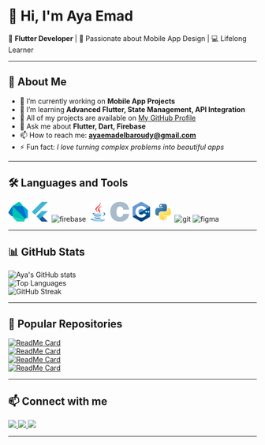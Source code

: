 # 👋 Hi, I'm Aya Emad  

🚀 **Flutter Developer** | 🎨 Passionate about Mobile App Design | 💻 Lifelong Learner  

---

## 🌟 About Me  
- 🔭 I’m currently working on **Mobile App Projects**  
- 🌱 I’m learning **Advanced Flutter, State Management, API Integration**  
- 📂 All of my projects are available on [My GitHub Profile](https://github.com/AYAEMAD0?tab=repositories)  
- 💬 Ask me about **Flutter, Dart, Firebase**  
- 📫 How to reach me: **ayaemadelbaroudy@gmail.com**  
- ⚡ Fun fact: *I love turning complex problems into beautiful apps*  

---

## 🛠 Languages and Tools  

<p align="left"> 
  <img src="https://raw.githubusercontent.com/devicons/devicon/master/icons/dart/dart-original.svg" alt="dart" width="40" height="40"/> 
  <img src="https://raw.githubusercontent.com/devicons/devicon/master/icons/flutter/flutter-original.svg" alt="flutter" width="40" height="40"/> 
  <img src="https://www.vectorlogo.zone/logos/firebase/firebase-icon.svg" alt="firebase" width="40" height="40"/> 
  <img src="https://raw.githubusercontent.com/devicons/devicon/master/icons/java/java-original.svg" alt="java" width="40" height="40"/> 
  <img src="https://raw.githubusercontent.com/devicons/devicon/master/icons/c/c-original.svg" alt="c" width="40" height="40"/> 
  <img src="https://raw.githubusercontent.com/devicons/devicon/master/icons/cplusplus/cplusplus-original.svg" alt="cplusplus" width="40" height="40"/> 
  <img src="https://raw.githubusercontent.com/devicons/devicon/master/icons/python/python-original.svg" alt="python" width="40" height="40"/> 
  <img src="https://www.vectorlogo.zone/logos/git-scm/git-scm-icon.svg" alt="git" width="40" height="40"/> 
  <img src="https://www.vectorlogo.zone/logos/figma/figma-icon.svg" alt="figma" width="40" height="40"/> 
</p>

---

## 📊 GitHub Stats  

![Aya's GitHub stats](https://github-readme-stats.vercel.app/api?username=AYAEMAD0&show_icons=true&theme=radical)  
![Top Languages](https://github-readme-stats.vercel.app/api/top-langs/?username=AYAEMAD0&layout=compact&theme=radical)  
![GitHub Streak](https://github-readme-streak-stats.herokuapp.com/?user=AYAEMAD0&theme=radical)  

---

## 📌 Popular Repositories  

[![ReadMe Card](https://github-readme-stats.vercel.app/api/pin/?username=AYAEMAD0&repo=QuizApp&theme=radical)](https://github.com/AYAEMAD0/QuizApp)  
[![ReadMe Card](https://github-readme-stats.vercel.app/api/pin/?username=AYAEMAD0&repo=Weather-App&theme=radical)](https://github.com/AYAEMAD0/Weather-App)  
[![ReadMe Card](https://github-readme-stats.vercel.app/api/pin/?username=AYAEMAD0&repo=Meals&theme=radical)](https://github.com/AYAEMAD0/Meals)  
[![ReadMe Card](https://github-readme-stats.vercel.app/api/pin/?username=AYAEMAD0&repo=BMICalculatorApp&theme=radical)](https://github.com/AYAEMAD0/BMICalculatorApp)  


---

## 📫 Connect with me  

<p align="left">
  <a href="https://www.linkedin.com/in/aya-emad1">
    <img src="https://img.shields.io/badge/LinkedIn-0077B5?style=for-the-badge&logo=linkedin&logoColor=white"/>
  </a>
  <a href="https://github.com/AYAEMAD0">
    <img src="https://img.shields.io/badge/GitHub-181717?style=for-the-badge&logo=github&logoColor=white"/>
  </a>
  <a href="mailto:ayaemadelbaroudy@gmail.com">
    <img src="https://img.shields.io/badge/Gmail-D14836?style=for-the-badge&logo=gmail&logoColor=white"/>
  </a>
</p>

---
